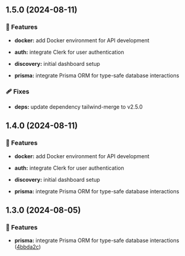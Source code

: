 ## 1.5.0 (2024-08-11)


### 🚀 Features

- **docker:** add Docker environment for API development

- **auth:** integrate Clerk for user authentication

- **discovery:** initial dashboard setup

- **prisma:** integrate Prisma ORM for type-safe database interactions


### 🩹 Fixes

- **deps:** update dependency tailwind-merge to v2.5.0

## 1.4.0 (2024-08-11)


### 🚀 Features

- **docker:** add Docker environment for API development

- **auth:** integrate Clerk for user authentication

- **discovery:** initial dashboard setup

- **prisma:** integrate Prisma ORM for type-safe database interactions

## 1.3.0 (2024-08-05)


### 🚀 Features

- **prisma:** integrate Prisma ORM for type-safe database interactions ([4bbda2c](https://github.com/0bytes-security/discovery-ce/commit/4bbda2c))